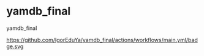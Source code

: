 # yamdb_final
yamdb_final


https://github.com/IgorEduYa/yamdb_final/actions/workflows/main.yml/badge.svg
